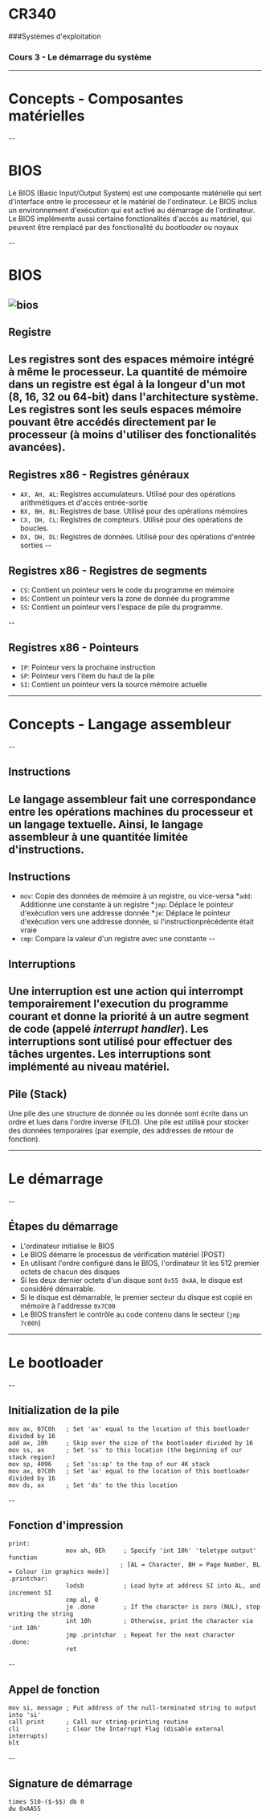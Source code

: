 # CR340

###Systèmes d'exploitation

### Cours 3 - Le démarrage du système

---
# Concepts - Composantes matérielles
--
# BIOS

Le BIOS (Basic Input/Output System) est une composante matérielle qui sert
 d'interface entre le processeur et le matériel de l'ordinateur.  Le BIOS inclus
 un environnement d'exécution qui est activé au démarrage de l'ordinateur.  Le
BIOS implémente aussi certaine fonctionalités d'accès au matériel, qui peuvent
être remplacé par des fonctionalité du *bootloader* ou noyaux

--
# BIOS

![bios](images/bios.jpg)
--
## Registre

Les registres sont des espaces mémoire intégré à même le processeur.  La
quantité de mémoire dans un registre est égal à la longeur d'un mot (8, 16, 32
ou 64-bit) dans l'architecture système.  Les registres sont les seuls espaces
mémoire pouvant être accédés directement par le processeur (à moins d'utiliser
des fonctionalités avancées).
--
## Registres x86 - Registres généraux

* `AX, AH, AL`: Registres accumulateurs. Utilisé pour des opérations arithmétiques et d'accès entrée-sortie
* `BX, BH, BL`: Registres de base. Utilisé pour des opérations mémoires
* `CX, DH, CL`: Registres de compteurs.  Utilisé pour des opérations de boucles.
* `DX, DH, DL`: Registres de données.  Utilisé pour des opérations d'entrée sorties
--
## Registres x86 - Registres de segments

* `CS`: Contient un pointeur vers le code du programme en mémoire
* `DS`: Contient un pointeur vers la zone de donnée du programme
* `SS`: Contient un pointeur vers l'espace de pile du programme.

--
## Registres x86 - Pointeurs

* `IP`: Pointeur vers la prochaine instruction
* `SP`: Pointeur vers l'item du haut de la pile
* `SI`: Contient un pointeur vers la source mémoire actuelle
---
# Concepts - Langage assembleur
--
## Instructions

Le langage assembleur fait une correspondance entre les opérations machines du
processeur et un langage textuelle.  Ainsi, le langage assembleur à une
quantitée limitée d'instructions.
--
## Instructions

* `mov`: Copie des données de mémoire à un registre, ou vice-versa
*`add`: Additionne une constante à un registre
*`jmp`: Déplace le pointeur d'exécution vers une addresse donnée
*`je`: Déplace le pointeur d'exécution vers une addresse donnée, si l'instructionprécédente était vraie
* `cmp`: Compare la valeur d'un registre avec une constante
--
## Interruptions

Une interruption est une action qui interrompt temporairement l'execution du programme courant et donne la priorité à un autre segment de code (appelé *interrupt handler*).  Les interruptions sont utilisé pour effectuer des tâches urgentes.  Les interruptions sont implémenté au niveau matériel.
--
## Pile (Stack)

Une pile des une structure de donnée ou les donnée sont écrite dans un ordre et lues dans l'ordre inverse (FILO).  Une pile est utilisé pour stocker des données temporaires (par exemple, des addresses de retour de fonction).

---
# Le démarrage
--
## Étapes du démarrage

* L'ordinateur initialise le BIOS
* Le BIOS démarre le processus de vérification matériel (POST)
* En utilisant l'ordre configuré dans le BIOS, l'ordinateur lit les 512 premier octets de chacun des disques
* Si les deux dernier octets d'un disque sont `Ox55 0xAA`, le disque est considéré démarrable.
* Si le disque est démarrable, le premier secteur du disque est copié en mémoire à l'addresse `0x7C00`
* Le BIOS transfert le contrôle au code contenu dans le secteur (`jmp 7c00h`)

---
# Le bootloader
--
## Initialization de la pile
```x86asm
mov ax, 07C0h   ; Set 'ax' equal to the location of this bootloader divided by 16
add ax, 20h     ; Skip over the size of the bootloader divided by 16
mov ss, ax      ; Set 'ss' to this location (the beginning of our stack region)
mov sp, 4096    ; Set 'ss:sp' to the top of our 4K stack
mov ax, 07C0h   ; Set 'ax' equal to the location of this bootloader divided by 16
mov ds, ax      ; Set 'ds' to the this location
```
--
## Fonction d'impression
```x86asm
print:
                mov ah, 0Eh     ; Specify 'int 10h' 'teletype output' function
                               ; [AL = Character, BH = Page Number, BL = Colour (in graphics mode)]
.printchar:
                lodsb           ; Load byte at address SI into AL, and increment SI
                cmp al, 0
                je .done        ; If the character is zero (NUL), stop writing the string
                int 10h         ; Otherwise, print the character via 'int 10h'
                jmp .printchar  ; Repeat for the next character
.done:
                ret
```
--
## Appel de fonction
```x86asm
mov si, message ; Put address of the null-terminated string to output into 'si'
call print      ; Call our string-printing routine
cli             ; Clear the Interrupt Flag (disable external interrupts)
hlt
```
--
## Signature de démarrage
```x86asm
times 510-($-$$) db 0
dw 0xAA55
```
